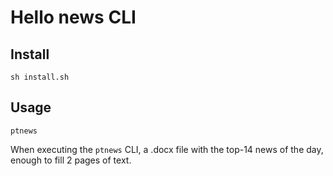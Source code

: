 # Hello news CLI


## Install

```
sh install.sh
```

## Usage

```
ptnews
```

When executing the ```ptnews``` CLI, a .docx file with the top-14 news of the day, enough to fill 2 pages of text.